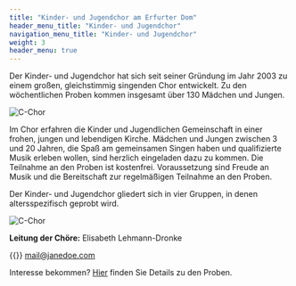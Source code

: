 ```yaml
---
title: "Kinder- und Jugendchor am Erfurter Dom"
header_menu_title: "Kinder- und Jugendchor"
navigation_menu_title: "Kinder- und Jugendchor"
weight: 3
header_menu: true
---
```


<!---
Feature notice: This section displays options to customize title:
- has a normal section title (`title` = "The Services I Offer"),
- custom welcome screen title (`header_menu_title` = "Services"),
- custom navigation menu title (`navigation_menu_title` = "My Services").

That is the important part, right? You want to know what I can do for you. This is why I put this right up there into the header menu of the website.
--->


 Der Kinder- und Jugendchor hat sich seit seiner Gründung im Jahr 2003 zu einem großen, gleichstimmig singenden Chor entwickelt. Zu den wöchentlichen Proben kommen insgesamt über 130 Mädchen und Jungen.

![C-Chor](images/c-chor444.png)


Im Chor erfahren die Kinder und Jugendlichen Gemeinschaft in einer frohen, jungen und lebendigen Kirche.
Mädchen und Jungen zwischen 3 und 20 Jahren, die Spaß am gemeinsamen Singen haben und qualifizierte Musik erleben wollen, sind herzlich eingeladen dazu zu kommen. Die Teilnahme an den Proben ist kostenfrei. Voraussetzung sind Freude an Musik und die Bereitschaft zur regelmäßigen Teilnahme an den Proben.

Der Kinder- und Jugendchor gliedert sich in vier Gruppen, in denen altersspezifisch geprobt wird. 

![C-Chor](images/eld.jpg)

**Leitung der Chöre:** Elisabeth Lehmann-Dronke

{{<icon class="fa fa-envelope">}}&nbsp;[mail@janedoe.com](mailto:your-email@your-domain.com)

Interesse bekommen? [Hier](services) finden Sie Details zu den Proben.
